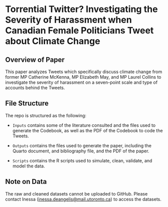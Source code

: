 # Torrential Twitter? Investigating the Severity of Harassment when Canadian Female Politicians Tweet about Climate Change

## Overview of Paper
This paper analyzes Tweets which specifically discuss climate change from former MP Catherine McKenna, MP Elizabeth May, and MP Laurel Collins to investigate the severity of harassment on a seven-point scale and type of accounts behind the Tweets. 

## File Structure

The repo is structured as the following:

-   `Inputs` contains some of the literature consulted and the files used to generate the Codebook, as well as the PDF of the Codebook to code the Tweets.
    
-   `Outputs` contains the files used to generate the paper, including the Quarto document, and bibliography file, and the PDF of the paper.

-   `Scripts` contains the R scripts used to simulate, clean, validate, and model the data.

## Note on Data
The raw and cleaned datasets cannot be uploaded to GitHub. Please contact Inessa (inessa.deangelis@mail.utoronto.ca) to access the datasets. 
